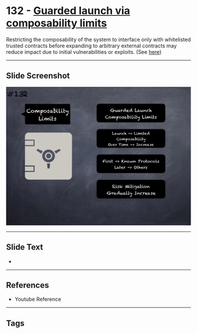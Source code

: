 # 132 - [Guarded launch via composability limits](Guarded%20launch%20via%20composability%20limits.md)
Restricting the composability of the system to interface only with whitelisted trusted contracts before expanding to arbitrary external contracts may reduce impact due to initial vulnerabilities or exploits. (See [here](https://medium.com/electric-capital/derisking-defi-guarded-launches-2600ce730e0a#:~:text=Guarded%20Launches:%20Protecting%20Users%20with%20Limits&text=A%20new%20contract%20is%20deployed,product%20in%20a%20limited%20scope.))
___
## Slide Screenshot
![0132.png](../../images/5.Pitfalls%20and%20Best%20Practices%20201/132.png)
___
## Slide Text
- 
___
## References
- Youtube Reference
___
## Tags